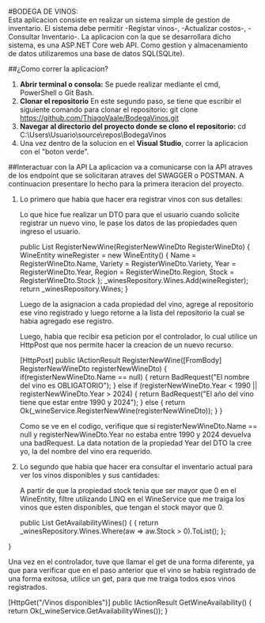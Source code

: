 #BODEGA DE VINOS:  
Esta aplicacion consiste en realizar un sistema simple de gestion de inventario. El sistema debe permitir -Registar vinos-, -Actualizar costos-, -Consultar Inventario-.
La aplicacion con la que se desarrollara dicho sistema, es una ASP.NET Core web API. Como gestion y almacenamiento de datos utilizaremos una base de datos SQL(SQLite).

##¿Como correr la aplicacion?
1. **Abrir terminal o consola:**
   Se puede realizar mediante el cmd, PowerShell o Git Bash.
2. **Clonar el repositorio**
   En este segundo paso, se tiene que escribir el siguiente comando para clonar el repositorio:
   git clone https://github.com/ThiagoVaale/BodegaVinos.git
3. **Navegar al directorio del proyecto donde se clono el repositorio:**
   cd C:\Users\Usuario\source\repos\BodegaVinos
4. Una vez dentro de la solucion en el **Visual Studio**, correr la aplicacion con el "boton verde".
   
##Interactuar con la API
La aplicacion va a comunicarse con la API atraves de los endpoint que se solicitaran atraves del SWAGGER o POSTMAN. A continuacion
presentare lo hecho para la primera iteracion del proyecto.

1. Lo primero que habia que hacer era registrar vinos con sus detalles:

   Lo que hice fue realizar un DTO para que el usuario cuando solicite registrar un nuevo vino, le pase los datos de las propiedades quen
   ingreso el usuario.

    public List<WineEntity> RegisterNewWine(RegisterNewWineDto RegisterWineDto)
 {
     WineEntity wineRegister = new WineEntity()
     {
         Name = RegisterWineDto.Name,
         Variety = RegisterWineDto.Variety,
         Year = RegisterWineDto.Year,
         Region = RegisterWineDto.Region,
         Stock = RegisterWineDto.Stock
     };
     _winesRepository.Wines.Add(wineRegister);
     return _winesRepository.Wines;
 }

   Luego de la asignacion a cada propiedad del vino, agrege al repositorio ese vino registrado y luego retorne a la lista del repositorio
   la cual se habia agregado ese registro.

   Luego, habia que recibir esa peticion por el controlador, lo cual utilice un HttpPost que nos permite hacer la creacion de un nuevo
   recurso.

      [HttpPost]
     public IActionResult RegisterNewWine([FromBody] RegisterNewWineDto registerNewWineDto)
     {
         if(registerNewWineDto.Name == null)
         {
             return BadRequest("El nombre del vino es OBLIGATORIO");
         }
         else if (registerNewWineDto.Year < 1990 || registerNewWineDto.Year > 2024)
         {
             return BadRequest("El año del vino tiene que estar entre 1990 y 2024");
         }
         else
         {
             return Ok(_wineService.RegisterNewWine(registerNewWineDto));
         }
     }

   Como se ve en el codigo, verifique que si registerNewWineDto.Name == null y registerNewWineDto.Year no estaba entre 1990 y 2024           devuelva una badRequest. La data notation de la propiedad Year del DTO la cree yo, la del nombre del vino era requerido.

2. Lo segundo que habia que hacer era consultar el inventario actual para ver los vinos disponibles y sus cantidades:

   A partir de que la propiedad stock tenia que ser mayor que 0 en el WineEntity, filtre utilizando LINQ en el WineService
   que me traiga los vinos que esten disponibles, que tengan el stock mayor que 0.

    public List<WineEntity> GetAvailabilityWines()
 {
     {
        return _winesRepository.Wines.Where(aw => aw.Stock > 0).ToList();
     };

 }

 Una vez en el controlador, tuve que llamar el get de una forma diferente, ya que para verificar que en el paso anterior que el vino
 se habia registrado de una forma exitosa, utilice un get, para que me traiga todos esos vinos registrados.

 [HttpGet("/Vinos disponibles")]
public IActionResult GetWineAvailability()
{
    return Ok(_wineService.GetAvailabilityWines());
}
